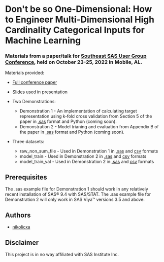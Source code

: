 # Don't be so One-Dimensional: How to Engineer Multi-Dimensional High Cardinality Categorical Inputs for Machine Learning

### Materials from a paper/talk for [Southeast SAS User Group Conference](https://www.sesug.org/SESUG2022/index.php), held on October 23-25, 2022 in Mobile, AL. 

Materials provided:

- [Full conference paper](https://github.com/nikolicxa/multi-dimensional-high-cardinality/files/9825992/How.to.Engineer.Multi-Dimensional.High.Cardinality.Categorical.Inputs.for.Machine.Learning.pdf)

- [Slides](https://github.com/nikolicxa/multi-dimensional-high-cardinality/files/9826053/Presentation_SESGUG2022_199_Final.pdf) used in presentation

- Two Demonstrations:
  * Demonstration 1 - An implementation of calculating target representation using k-fold cross validation from Section 5 of the paper in [.sas](https://github.com/nikolicxa/multi-dimensional-high-cardinality/blob/main/Code%20used%20in%20demonstrations/SESGUG2022_199_Demonstration_1.sas) format and Python (coming soon). 
  * Demonstration 2 - Model trianing and evaluation from Appendix B of the paper in [.sas](https://github.com/nikolicxa/multi-dimensional-high-cardinality/blob/main/Code%20used%20in%20demonstrations/SESGUG2022_199_Demonstration_2.sas) format and Python (coming soon).
  
- Three datasets:
  * raw_non_sum_file - Used in Demonstration 1 in [.sas](https://github.com/nikolicxa/multi-dimensional-high-cardinality/blob/main/Data%20used%20in%20demonstrations/raw_non_sum_file%20-%20sas.zip) and [csv](https://github.com/nikolicxa/multi-dimensional-high-cardinality/blob/main/Data%20used%20in%20demonstrations/raw_non_sum_file%20-%20csv.zip) formats
  * model_train - Used in Demonstration 2 in [.sas](https://github.com/nikolicxa/multi-dimensional-high-cardinality/blob/main/Data%20used%20in%20demonstrations/model_train%20-%20sas.zip) and [csv](https://github.com/nikolicxa/multi-dimensional-high-cardinality/blob/main/Data%20used%20in%20demonstrations/model_train%20-%20csv.zip) formats
  * model_train_val - Used in Demonstration 2 in [.sas](https://github.com/nikolicxa/multi-dimensional-high-cardinality/blob/main/Data%20used%20in%20demonstrations/model_train_val%20-%20sas.zip) and [csv](https://github.com/nikolicxa/multi-dimensional-high-cardinality/blob/main/Data%20used%20in%20demonstrations/model_train_val%20-%20csv.zip) formats
  
## Prerequisites

The .sas example file for Demonstration 1 should work in any relatively recent installation of SAS® 9.4 with SAS/STAT. The .sas example file for Demonstration 2 will only work in SAS Viya™ versions 3.5 and above.   

## Authors

* [nikolicxa](https://github.com/nikolicxa)


## Disclaimer

This project is in no way affiliated with SAS Institute Inc.
